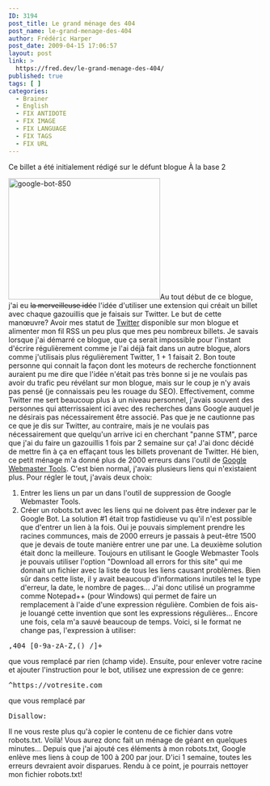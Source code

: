 ```yaml
---
ID: 3194
post_title: Le grand ménage des 404
post_name: le-grand-menage-des-404
author: Frédéric Harper
post_date: 2009-04-15 17:06:57
layout: post
link: >
  https://fred.dev/le-grand-menage-des-404/
published: true
tags: [ ]
categories:
  - Brainer
  - English
  - FIX ANTIDOTE
  - FIX IMAGE
  - FIX LANGUAGE
  - FIX TAGS
  - FIX URL
---
```

<div id="deadblog">
  Ce billet a été initialement rédigé sur le défunt blogue À la base 2
</div>

<span class="flickr-image alignright"><img src="http://fred.dev/wp-content/uploads/2009/04/3444412519_9b33d9fdea.png" alt="google-bot-850" width="300" height="240" /></span>Au tout début de ce blogue, j'ai eu <span style="text-decoration: line-through;">la merveilleuse idée</span> l'idée d'utiliser une extension qui créait un billet avec chaque gazouillis que je faisais sur Twitter. Le but de cette manœuvre? Avoir mes statut de [Twitter][1] disponible sur mon blogue et alimenter mon fil RSS un peu plus que mes peu nombreux billets. Je savais lorsque j'ai démarré ce blogue, que ça serait impossible pour l'instant d'écrire régulièrement comme je l'ai déjà fait dans un autre blogue, alors comme j'utilisais plus régulièrement Twitter, 1 + 1 faisait 2. Bon toute personne qui connait la façon dont les moteurs de recherche fonctionnent auraient pu me dire que l'idée n'était pas très bonne si je ne voulais pas avoir du trafic peu révélant sur mon blogue, mais sur le coup je n'y avais pas pensé (je connaissais peu les rouage du SEO). Effectivement, comme Twitter me sert beaucoup plus à un niveau personnel, j'avais souvent des personnes qui atterrissaient ici avec des recherches dans Google auquel je ne désirais pas nécessairement être associé. Pas que je ne cautionne pas ce que je dis sur Twitter, au contraire, mais je ne voulais pas nécessairement que quelqu'un arrive ici en cherchant "panne STM", parce que j'ai du faire un gazouillis 1 fois par 2 semaine sur ça! J'ai donc décidé de mettre fin à ça en effaçant tous les billets provenant de Twitter. Hé bien, ce petit ménage m'a donné plus de 2000 erreurs dans l'outil de [Google Webmaster Tools][2]. C'est bien normal, j'avais plusieurs liens qui n'existaient plus. Pour régler le tout, j'avais deux choix: 
1.  Entrer les liens un par un dans l'outil de suppression de Google Webmaster Tools.
2.  Créer un robots.txt avec les liens qui ne doivent pas être indexer par le Google Bot. La solution #1 était trop fastidieuse vu qu'il n'est possible que d'entrer un lien à la fois. Oui je pouvais simplement prendre les racines communces, mais de 2000 erreurs je passais à peut-être 1500 que je devais de toute manière entrer une par une. La deuxième solution était donc la meilleure. Toujours en utilisant le Google Webmaster Tools je pouvais utiliser l'option "Download all errors for this site" qui me donnait un fichier avec la liste de tous les liens causant problèmes. Bien sûr dans cette liste, il y avait beaucoup d'informations inutiles tel le type d'erreur, la date, le nombre de pages... J'ai donc utilisé un programme comme Notepad++ (pour Windows) qui permet de faire un remplacement à l'aide d'une expression régulière. Combien de fois ais-je louangé cette invention que sont les expressions régulières... Encore une fois, cela m'a sauvé beaucoup de temps. Voici, si le format ne change pas, l'expression à utiliser: 

<pre lang="reg">,404 [0-9a-zA-Z,() /]+</pre> que vous remplacé par rien (champ vide). Ensuite, pour enlever votre racine et ajouter l'instruction pour le bot, utilisez une expression de ce genre: 

<pre lang="reg">^https://votresite.com</pre> que vous remplacé par 

<pre lang="reg">Disallow:</pre> Il ne vous reste plus qu'à copier le contenu de ce fichier dans votre robots.txt. Voilà! Vous aurez donc fait un ménage de géant en quelques minutes... Depuis que j'ai ajouté ces éléments à mon robots.txt, Google enlève mes liens à coup de 100 à 200 par jour. D'ici 1 semaine, toutes les erreurs devraient avoir disparues. Rendu à ce point, je pourrais nettoyer mon fichier robots.txt!

 [1]: https://twitter.com "Site de Twitter"
 [2]: https://www.google.com/webmasters/tools "Site de Google Webmaster Tools"